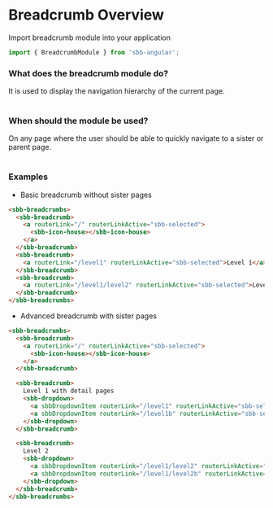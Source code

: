 # Breadcrumb Overview

Import breadcrumb module into your application

```ts
import { BreadcrumbModule } from 'sbb-angular';
```

### What does the breadcrumb module do?

It is used to display the navigation hierarchy of the current page.
<br>
<br>

### When should the module be used?

On any page where the user should be able to quickly navigate to a sister or parent page.
<br>
<br>

### Examples

* Basic breadcrumb without sister pages

```html
<sbb-breadcrumbs>
  <sbb-breadcrumb>
    <a routerLink="/" routerLinkActive="sbb-selected">
      <sbb-icon-house></sbb-icon-house>
    </a>
  </sbb-breadcrumb>
  <sbb-breadcrumb>
    <a routerLink="/level1" routerLinkActive="sbb-selected">Level 1</a>
  </sbb-breadcrumb>
  <sbb-breadcrumb>
    <a routerLink="/level1/level2" routerLinkActive="sbb-selected">Level 2</a>
  </sbb-breadcrumb>
</sbb-breadcrumbs>
```
* Advanced breadcrumb with sister pages

```html
<sbb-breadcrumbs>
  <sbb-breadcrumb>
    <a routerLink="/" routerLinkActive="sbb-selected">
      <sbb-icon-house></sbb-icon-house>
    </a>
  </sbb-breadcrumb>

  <sbb-breadcrumb>
    Level 1 with detail pages
    <sbb-dropdown>
      <a sbbDropdownItem routerLink="/level1" routerLinkActive="sbb-selected">Level 1</a>
      <a sbbDropdownItem routerLink="/level1b" routerLinkActive="sbb-selected">Level 1b</a>
    </sbb-dropdown>
  </sbb-breadcrumb>

  <sbb-breadcrumb>
    Level 2
    <sbb-dropdown>
      <a sbbDropdownItem routerLink="/level1/level2" routerLinkActive="sbb-selected">Level 2</a>
      <a sbbDropdownItem routerLink="/level1/level2b" routerLinkActive="sbb-selected">Level 2 with detail pages</a>
    </sbb-dropdown>
  </sbb-breadcrumb>
</sbb-breadcrumbs>
```
